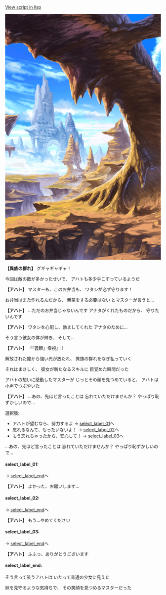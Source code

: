 [View script in lisp](../scripts/2027123.txt)

![wild.png](../images/backgrounds/wild.png)

**【異族の群れ】**
グギャギャギャ！

今回は敵の数が多かったせいで、
アハトも多少手こずっているようだ

**【アハト】**
マスターも、このお弁当も、
ワタシが必ず守ります！

お弁当はまた作れるんだから、
無茶をする必要はない
とマスターが言うと…

**【アハト】**
…ただのお弁当じゃないんです
アナタがくれたものだから、
守りたいんです

**【アハト】**
ワタシを心配し、励ましてくれた
アナタのために…

そう言う彼女の体が輝き、
そして…

**【アハト】**
『『義眼』零視』!!

解放された瞳から強い光が放たれ、
異族の群れをなぎ払っていく

それはまさしく、
彼女が新たなるスキルに
目覚めた瞬間だった

アハトの想いに感動したマスターが
じっとその顔を見つめていると、
アハトは小声でつぶやいた

**【アハト】**
…あの、先ほど言ったことは
忘れていただけませんか？
やっぱり恥ずかしいので…

選択肢:
- アハトが望むなら、努力するよ → [select_label_01](#select_label_01)へ
- 忘れるなんて、もったいないよ！ → [select_label_02](#select_label_02)へ
- もう忘れちゃったから、安心して！ → [select_label_03](#select_label_03)へ

…あの、先ほど言ったことは
忘れていただけませんか？
やっぱり恥ずかしいので…

#### select_label_01:
 → [select_label_end](#select_label_end)へ

**【アハト】**
よかった、お願いします…

#### select_label_02:
 → [select_label_end](#select_label_end)へ

**【アハト】**
もう…やめてください

#### select_label_03:
 → [select_label_end](#select_label_end)へ

**【アハト】**
ふふっ、ありがとうございます

#### select_label_end:

そう言って笑うアハトは
いたって普通の少女に見えた

妹を見守るような気持ちで、
その笑顔を見つめるマスターだった
